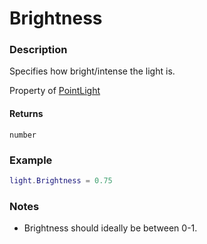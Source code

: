 # Brightness
### Description
Specifies how bright/intense the light is.

Property of [PointLight](/classes/PointLight/)

#### Returns
`number`

### Example
```lua
light.Brightness = 0.75
```

### Notes
- Brightness should ideally be between 0-1.
